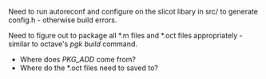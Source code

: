 Need to run autoreconf and configure on the slicot libary in src/ to generate config.h - otherwise build errors.

Need to figure out to package all \*.m files and \*.oct files appropriately - similar to octave's *pgk build* command.

- Where does *PKG_ADD* come from?
- Where do the \*.oct files need to saved to?
